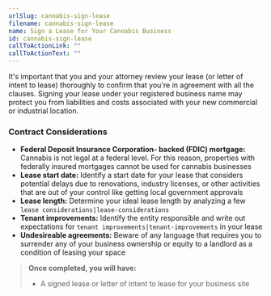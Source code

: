 ```yaml
---
urlSlug: cannabis-sign-lease
filename: cannabis-sign-lease
name: Sign a Lease for Your Cannabis Business
id: cannabis-sign-lease
callToActionLink: ""
callToActionText: ""
---
```

It's important that you and your attorney review your lease (or letter of intent to lease) thoroughly to confirm that you're in agreement with all the clauses. Signing your lease under your registered business name may protect you from liabilities and costs associated with your new commercial or industrial location.  


### Contract Considerations

* **Federal Deposit Insurance Corporation- backed (FDIC) mortgage:** Cannabis is not legal at a federal level. For this reason, properties with federally insured mortgages cannot be used for cannabis businesses
* **Lease start date:** Identify a start date for your lease that considers potential delays due to renovations, industry licenses, or other activities that are out of your control like getting local government approvals
* **Lease length:** Determine your ideal lease length by analyzing a few `lease considerations|lease-considerations` 
* **Tenant improvements:** Identify the entity responsible and write out expectations for `tenant improvements|tenant-improvements` in your lease
* **Undesireable agreements:** Beware of any language that requires you to surrender any of your business ownership or equity to a landlord as a condition of leasing your space


> **Once completed, you will have:**
>
> * A signed lease or letter of intent to lease for your business site
